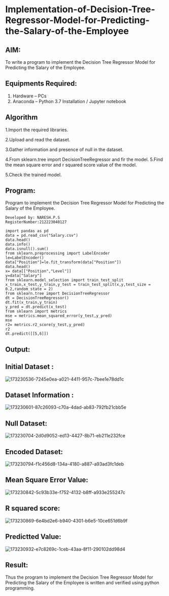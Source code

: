 # Implementation-of-Decision-Tree-Regressor-Model-for-Predicting-the-Salary-of-the-Employee

## AIM:
To write a program to implement the Decision Tree Regressor Model for Predicting the Salary of the Employee.

## Equipments Required:
1. Hardware – PCs
2. Anaconda – Python 3.7 Installation / Jupyter notebook

## Algorithm

1.Import the required libraries.

2.Upload and read the dataset.

3.Gather information and presence of null in the dataset.

4.From sklearn.tree import DecisionTreeRegressor and fir the model. 5.Find the mean square error and r squared score value of the model.

5.Check the trained model.

## Program:
Program to implement the Decision Tree Regressor Model for Predicting the Salary of the Employee.
```
Developed by: NARESH.P.S
RegisterNumber:212223040127

import pandas as pd
data = pd.read_csv("Salary.csv")
data.head()
data.info()
data.isnull().sum()
from sklearn.preprocessing import LabelEncoder
le=LabelEncoder()
data["Position"]=le.fit_transform(data["Position"])
data.head()
x= data[["Position","Level"]]
y=data["Salary"]
from sklearn.model_selection import train_test_split
x_train,x_test,y_train,y_test = train_test_split(x,y,test_size = 0.2,random_state = 2)
from sklearn.tree import DecisionTreeRegressor
dt = DecisionTreeRegressor()
dt.fit(x_train,y_train)
y_pred = dt.predict(x_test)
from sklearn import metrics
mse = metrics.mean_squared_error(y_test,y_pred)
mse
r2= metrics.r2_score(y_test,y_pred)
r2
dt.predict([[5,6]])

```

## Output:

## Initial Dataset :


![173230536-7245e0ea-a021-4411-957c-7bee1e78dd1c](https://github.com/vaishnavishaji/Implementation-of-Decision-Tree-Regressor-Model-for-Predicting-the-Salary-of-the-Employee/assets/151444759/a67c761e-8061-402e-9c62-71dfd3272dd8)

## Dataset Information :


![173230601-87c26093-c70a-4dad-ab83-792fb21cbb5e](https://github.com/vaishnavishaji/Implementation-of-Decision-Tree-Regressor-Model-for-Predicting-the-Salary-of-the-Employee/assets/151444759/64a73ce0-04ae-46f1-899d-4ad24349a8d0)

## Null Dataset:


![173230704-2d0d9052-ed13-4427-8b71-eb211e232fce](https://github.com/vaishnavishaji/Implementation-of-Decision-Tree-Regressor-Model-for-Predicting-the-Salary-of-the-Employee/assets/151444759/32a0e10c-acd7-47cc-b25c-08127442dc12)

## Encoded Dataset:


![173230794-f1c456d8-134a-4180-a887-a93ad3fc1deb](https://github.com/vaishnavishaji/Implementation-of-Decision-Tree-Regressor-Model-for-Predicting-the-Salary-of-the-Employee/assets/151444759/90eabc58-8795-4e5f-be82-d52280ca8543)

## Mean Square Error Value:


![173230842-5c93b33e-f752-4132-b8ff-a933e255247c](https://github.com/vaishnavishaji/Implementation-of-Decision-Tree-Regressor-Model-for-Predicting-the-Salary-of-the-Employee/assets/151444759/671936a1-bedd-456c-8a03-ea5ee7d485d9)

## R squared score:

![173230869-6e4bd2e6-b940-4301-b6e5-10ce651d6b9f](https://github.com/vaishnavishaji/Implementation-of-Decision-Tree-Regressor-Model-for-Predicting-the-Salary-of-the-Employee/assets/151444759/003dff4e-e0c0-4ccb-bff6-829979db2518)

## Predictted Value:

![173230932-e7c8269c-1ceb-43aa-8f11-290102dd98d4](https://github.com/vaishnavishaji/Implementation-of-Decision-Tree-Regressor-Model-for-Predicting-the-Salary-of-the-Employee/assets/151444759/28d4aba6-a92f-4ff8-b1a5-f2156666fed8)

## Result:
Thus the program to implement the Decision Tree Regressor Model for Predicting the Salary of the Employee is written and verified using python programming.
